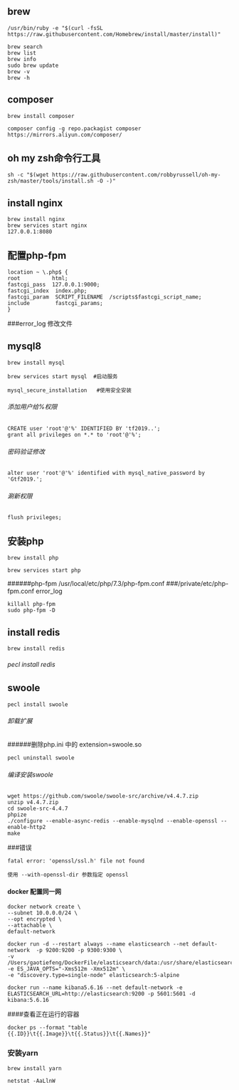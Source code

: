 ## brew
```
/usr/bin/ruby -e "$(curl -fsSL https://raw.githubusercontent.com/Homebrew/install/master/install)"
```

```
brew search 
brew list
brew info
sudo brew update
brew -v
brew -h
``` 
## composer
```
brew install composer 

composer config -g repo.packagist composer https://mirrors.aliyun.com/composer/
```
## oh my zsh命令行工具
```
sh -c "$(wget https://raw.githubusercontent.com/robbyrussell/oh-my-zsh/master/tools/install.sh -O -)"

```
## install nginx  
```
brew install nginx
brew services start nginx
127.0.0.1:8080
```
## 配置php-fpm
```
location ~ \.php$ {
root          html;
fastcgi_pass  127.0.0.1:9000;
fastcgi_index  index.php;
fastcgi_param  SCRIPT_FILENAME  /scripts$fastcgi_script_name;
include        fastcgi_params;
}
```

###error_log 修改文件


## mysql8

```
brew install mysql

brew services start mysql  #启动服务

mysql_secure_installation   #使用安全安装

```
###### 添加用户给%权限
```
CREATE user 'root'@'%' IDENTIFIED BY 'tf2019..';
grant all privileges on *.* to 'root'@'%';
```
###### 密码验证修改
```
alter user 'root'@'%' identified with mysql_native_password by 'Gtf2019.';
```
###### 涮新权限
```
flush privileges;
```
## 安装php
```
brew install php

brew services start php
```
######php-fpm /usr/local/etc/php/7.3/php-fpm.conf
###/private/etc/php-fpm.conf  error_log

```
killall php-fpm
sudo php-fpm -D
```


## install redis
```
brew install redis
```

###### pecl install redis

## swoole
```
pecl install swoole
```
###### 卸载扩展
######删除php.ini 中的 extension=swoole.so  
```
pecl uninstall swoole
```

###### 编译安装swoole
```
wget https://github.com/swoole/swoole-src/archive/v4.4.7.zip
unzip v4.4.7.zip
cd swoole-src-4.4.7
phpize
./configure --enable-async-redis --enable-mysqlnd --enable-openssl --enable-http2
make
```

###错误
```
fatal error: 'openssl/ssl.h' file not found

使用 --with-openssl-dir 参数指定 openssl 

```


#### docker 配置同一网
```
docker network create \
--subnet 10.0.0.0/24 \
--opt encrypted \
--attachable \
default-network
```
```
docker run -d --restart always --name elasticsearch --net default-network  -p 9200:9200 -p 9300:9300 \
-v /Users/gaotiefeng/DockerFile/elasticsearch/data:/usr/share/elasticsearch/data -e ES_JAVA_OPTS="-Xms512m -Xmx512m" \
-e "discovery.type=single-node" elasticsearch:5-alpine

```

```
docker run --name kibana5.6.16 --net default-network -e ELASTICSEARCH_URL=http://elasticsearch:9200 -p 5601:5601 -d kibana:5.6.16  
```
####查看正在运行的容器
```
docker ps --format "table {{.ID}}\t{{.Image}}\t{{.Status}}\t{{.Names}}"
```

### 安装yarn
```
brew install yarn
```

```
netstat -AaLlnW
```